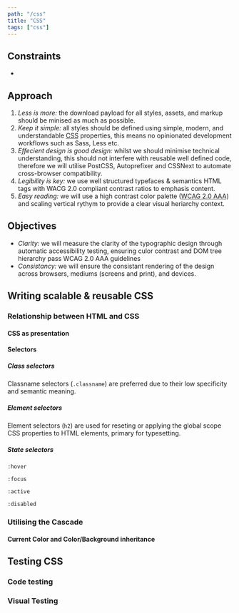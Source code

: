 ```yaml
---
path: "/css"
title: "CSS"
tags: ["css"]
---
```


## Constraints

* 

## Approach

1.  _Less is more:_ the download payload for all styles, assets, and markup should be minised as much as possible.
2.  _Keep it simple:_ all styles should be defined using simple, modern, and understandable <abbr title="Cascading Style Sheets">CSS</abbr> properties, this means no opinionated development workflows such as Sass, Less etc.
3.  _Effecient design is good design:_ whilst we should minimise technical understanding, this should not interfere with reusable well defined code, therefore we will utilise PostCSS, Autoprefixer and CSSNext to automate cross-browser compatibility.
4.  _Legibility is key:_ we use well structured typefaces & semantics HTML tags with WACG 2.0 compliant contrast ratios to emphasis content.
5.  _Easy reading:_ we will use a high contrast color palette (<abbr title="Web Content Accessibility Guidelines 2.0 AAA">WCAG 2.0 AAA</abbr>) and scaling vertical rythym to provide a clear visual heriarchy context.

## Objectives

* *Clarity:* we will measure the clarity of the typographic design through automatic accessibility testing, ensuring culor contrast and DOM tree hierarchy pass WCAG 2.0 AAA guidelines
* *Consistancy:* we will ensure the consistant rendering of the design across browsers, mediums (screens and print), and devices.

## Writing scalable & reusable CSS

### Relationship between HTML and CSS 

#### CSS as presentation



#### Selectors

##### Class selectors

Classname selectors (`.classname`) are preferred due to their low specificity and semantic meaning.

##### Element selectors

Element selectors (`h2`) are used for reseting or applying the global scope CSS properties to HTML elements, primary for typesetting.

##### State selectors

`:hover`

`:focus`  

`:active`

`:disabled`

### Utilising the Cascade

#### Current Color and Color/Background inheritance

## Testing CSS

### Code testing

### Visual Testing